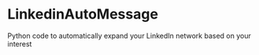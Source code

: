 # LinkedinAutoMessage
Python code to automatically expand your LinkedIn network based on your interest
